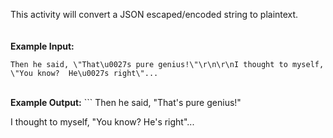 This activity will convert a JSON escaped/encoded string to plaintext.
<br><br><br>
<b>Example Input:</b>
```
Then he said, \"That\u0027s pure genius!\"\r\n\r\nI thought to myself, \"You know?  He\u0027s right\"...
```
<br>
<b>Example Output:</b>
```
Then he said, "That's pure genius!"

I thought to myself, "You know?  He's right"...
```
